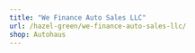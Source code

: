 ```yaml
---
title: "We Finance Auto Sales LLC"
url: /hazel-green/we-finance-auto-sales-llc/
shop: Autohaus
---
```

